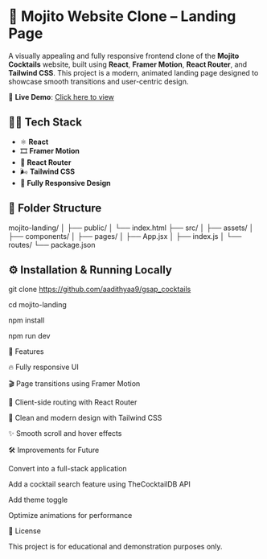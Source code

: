 # 🍹 Mojito Website Clone – Landing Page

A visually appealing and fully responsive frontend clone of the **Mojito Cocktails** website, built using **React**, **Framer Motion**, **React Router**, and **Tailwind CSS**. This project is a modern, animated landing page designed to showcase smooth transitions and user-centric design.

🚀 **Live Demo**: [Click here to view](https://gsap-cocktails-o1qb.vercel.app/)

## 🧑‍💻 Tech Stack

- ⚛️ **React**
- 🎞 **Framer Motion**
- 🔀 **React Router**
- 🌬️ **Tailwind CSS**
- 📱 **Fully Responsive Design**

## 📁 Folder Structure

mojito-landing/ │ ├── public/ │   └── index.html ├── src/ │   ├── assets/ │   ├── components/ │   ├── pages/ │   ├── App.jsx │   ├── index.js │   └── routes/ └── package.json

## ⚙️ Installation & Running Locally

git clone https://github.com/aadithyaa9/gsap_cocktails

cd mojito-landing

npm install

npm run dev

🌟 Features

🔥 Fully responsive UI

🎬 Page transitions using Framer Motion

🚦 Client-side routing with React Router

🎨 Clean and modern design with Tailwind CSS

✨ Smooth scroll and hover effects


🛠️ Improvements for Future

Convert into a full-stack application

Add a cocktail search feature using TheCocktailDB API

Add theme toggle

Optimize animations for performance


📄 License

This project is for educational and demonstration purposes only.